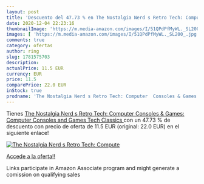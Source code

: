 ```yaml
---
layout: post
title: 'Descuento del 47.73 % en The Nostalgia Nerd s Retro Tech: Compute'
date: 2020-12-04 22:23:16
thumbnailImage: 'https://m.media-amazon.com/images/I/51QPdPfMyWL._SL200_.jpg'
images: [ 'https://m.media-amazon.com/images/I/51QPdPfMyWL._SL200_.jpg' ]
comments: true
category: ofertas
author: ring
slug: 1781575703
description:
actualPrice: 11.5 EUR
currency: EUR
price: 11.5
comparePrice: 22.0 EUR
inStock: true
prodname: 'The Nostalgia Nerd s Retro Tech: Computer  Consoles & Games: Computer  Consoles and Games  Tech Classics '
---
```


Tienes [The Nostalgia Nerd s Retro Tech: Computer  Consoles & Games: Computer  Consoles and Games  Tech Classics ](https://www.amazon.es/dp/1781575703/?tag=tolees-21) con un 47.73 % de descuento con precio de oferta de 11.5 EUR (original: 22.0 EUR) en el siguiente enlace!

[![The Nostalgia Nerd s Retro Tech: Compute](https://m.media-amazon.com/images/I/51QPdPfMyWL._SL200_.jpg)](https://www.amazon.es/dp/1781575703/?tag=tolees-21)

[Accede a la oferta!!](https://www.amazon.es/dp/1781575703/?tag=tolees-21)

Links participate in Amazon Associate program and might generate a comission on qualifying sales


